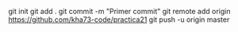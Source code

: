 git init
git add .
git commit -m "Primer commit"
git remote add origin https://github.com/kha73-code/practica21
git push -u origin master
 
